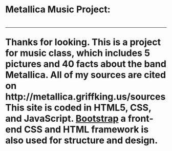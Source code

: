 
<h1>Metallica Music Project:<h1><hr><p>
Thanks for looking. This is a project for music class, which includes 5 pictures and 40 facts about the band Metallica.
All of my sources are cited on http://metallica.griffking.us/sources
This site is coded in HTML5, CSS, and JavaScript. <a href=“http://getbootstrap.com”>Bootstrap</a> a front-end CSS and HTML framework is also used for structure and design.</p>
